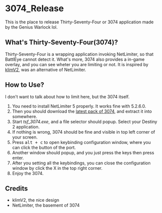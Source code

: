 # 3074_Release

This is the place to release Thirty-Seventy-Four or 3074 application made by the Genius Warlock lol.

## What's Thirty-Seventy-Four(3074)?

Thirty-Seventy-Four is a wrapping application invoking NetLimiter, so that BattlEye cannot detect it. What's more, 3074 also provides a in-game overlay, and you can see wheter you are limiting or not.
It is inspired by [klimV2](https://github.com/KawaiiKraken/klimV2), was an alternative of NetLimiter.

## How to Use?

I don't want to talk about how to limit here, but the 3074 itself.

1. You need to install NetLimiter 5 properly. It works fine with 5.2.6.0.
2. Then you should download the [latest pack of 3074](https://github.com/Taskeren/3074_Release/releases/latest), and extract it into somewhere.
3. Start *tsf_3074.exe*, and a file selector should popup. Select your Destiny 2 application.
4. If nothing is wrong, 3074 should be fine and visible in top left corner of your screen.
5. Press <kbd>alt + c</kbd> to open keybinding configuration window, where you can click the button of the port.
6. Another window should popup, and you just press the keys then press enter.
7. After you setting all the keybindings, you can close the configuration window by click the X in the top right corner.
8. Enjoy the 3074.

## Credits

- klimV2, the nice design
- NetLimiter, the basement of 3074

